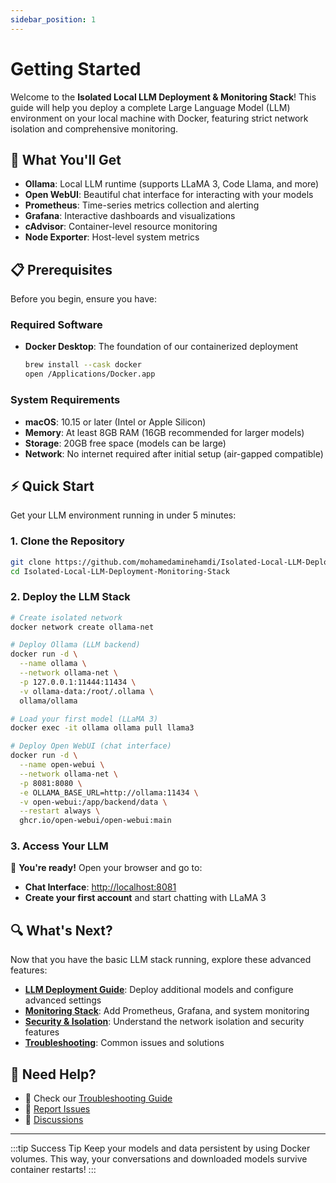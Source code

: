 ```yaml
---
sidebar_position: 1
---
```


# Getting Started

Welcome to the **Isolated Local LLM Deployment & Monitoring Stack**! This guide will help you deploy a complete Large Language Model (LLM) environment on your local machine with Docker, featuring strict network isolation and comprehensive monitoring.

## 🎯 What You'll Get

- **Ollama**: Local LLM runtime (supports LLaMA 3, Code Llama, and more)
- **Open WebUI**: Beautiful chat interface for interacting with your models
- **Prometheus**: Time-series metrics collection and alerting
- **Grafana**: Interactive dashboards and visualizations
- **cAdvisor**: Container-level resource monitoring
- **Node Exporter**: Host-level system metrics

## 📋 Prerequisites

Before you begin, ensure you have:

### Required Software

- **Docker Desktop**: The foundation of our containerized deployment
  ```bash
  brew install --cask docker
  open /Applications/Docker.app
  ```

### System Requirements

- **macOS**: 10.15 or later (Intel or Apple Silicon)
- **Memory**: At least 8GB RAM (16GB recommended for larger models)
- **Storage**: 20GB free space (models can be large)
- **Network**: No internet required after initial setup (air-gapped compatible)

## ⚡ Quick Start

Get your LLM environment running in under 5 minutes:

### 1. Clone the Repository

```bash
git clone https://github.com/mohamedaminehamdi/Isolated-Local-LLM-Deployment-Monitoring-Stack.git
cd Isolated-Local-LLM-Deployment-Monitoring-Stack
```

### 2. Deploy the LLM Stack

```bash
# Create isolated network
docker network create ollama-net

# Deploy Ollama (LLM backend)
docker run -d \
  --name ollama \
  --network ollama-net \
  -p 127.0.0.1:11444:11434 \
  -v ollama-data:/root/.ollama \
  ollama/ollama

# Load your first model (LLaMA 3)
docker exec -it ollama ollama pull llama3

# Deploy Open WebUI (chat interface)
docker run -d \
  --name open-webui \
  --network ollama-net \
  -p 8081:8080 \
  -e OLLAMA_BASE_URL=http://ollama:11434 \
  -v open-webui:/app/backend/data \
  --restart always \
  ghcr.io/open-webui/open-webui:main
```

### 3. Access Your LLM

🎉 **You're ready!** Open your browser and go to:

- **Chat Interface**: [http://localhost:8081](http://localhost:8081)
- **Create your first account** and start chatting with LLaMA 3

## 🔍 What's Next?

Now that you have the basic LLM stack running, explore these advanced features:

- [**LLM Deployment Guide**](./llm-deployment): Deploy additional models and configure advanced settings
- [**Monitoring Stack**](./monitoring): Add Prometheus, Grafana, and system monitoring
- [**Security & Isolation**](./security): Understand the network isolation and security features
- [**Troubleshooting**](./troubleshooting): Common issues and solutions

## 🛟 Need Help?

- 📖 Check our [Troubleshooting Guide](./troubleshooting)
- 🐛 [Report Issues](https://github.com/mohamedaminehamdi/Isolated-Local-LLM-Deployment-Monitoring-Stack/issues)
- 💬 [Discussions](https://github.com/mohamedaminehamdi/Isolated-Local-LLM-Deployment-Monitoring-Stack/discussions)

---

:::tip Success Tip
Keep your models and data persistent by using Docker volumes. This way, your conversations and downloaded models survive container restarts!
:::
